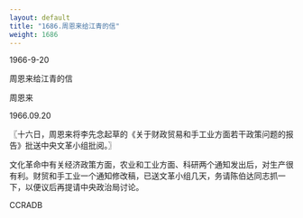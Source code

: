 ```yaml
---
layout: default
title: "1686.周恩来给江青的信"
weight: 1686
---
```


1966-9-20

周恩来给江青的信

周恩来

1966.09.20

〖十六日，周恩来将李先念起草的《关于财政贸易和手工业方面若干政策问题的报告》批送中央文革小组批阅。〗

文化革命中有关经济政策方面，农业和工业方面、科研两个通知发出后，对生产很有利。财贸和手工业一个通知修改稿，已送文革小组几天，务请陈伯达同志抓一下，以便议后再提请中央政治局讨论。

CCRADB


